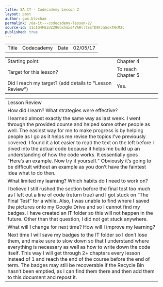 ```yaml
---
title: 8A IT - Codecademy Lesson 2
layout: post
author: gus.bloxham
permalink: /8a-it---codecademy-lesson-2/
source-id: 11cIG4FBiUZ29Gbxhmxs4VAHlltSsfD9FJa5okTHxM2c
published: true
---
```

<table>
  <tr>
    <td>Title</td>
    <td>Codecademy</td>
    <td>Date</td>
    <td>02/05/17</td>
  </tr>
</table>


<table>
  <tr>
    <td>Starting point:</td>
    <td>Chapter 4</td>
  </tr>
  <tr>
    <td>Target for this lesson?</td>
    <td>To reach Chapter 5</td>
  </tr>
  <tr>
    <td>Did I reach my target? 
(add details to "Lesson Review")</td>
    <td> Yes.</td>
  </tr>
</table>


<table>
  <tr>
    <td>Lesson Review</td>
  </tr>
  <tr>
    <td>How did I learn? What strategies were effective? </td>
  </tr>
  <tr>
    <td>I learned almost exactly the same way as last week. I went through the provided course and helped some other people as well. The easiest way for me to make progress is by helping people as I go as it helps me revise the topics I've previously covered. I found it a lot easier to read the text on the left before I dived into the actual code because it helps me build up an understanding of how the code works. It essentially goes "Here’s an example. Now try it yourself." Obviously it’s going to be difficult without an example as you don’t have the faintest idea what to do then.</td>
  </tr>
  <tr>
    <td>What limited my learning? Which habits do I need to work on? </td>
  </tr>
  <tr>
    <td>I believe I still rushed the section before the final test too much as I left out a line of code (return true) and I got stuck on “The Final Test” for a while. Also, I was unable to find where I saved the pictures onto my Google Drive and so I cannot find my badges. I have created an IT folder so this will not happen in the future. Other than that question, I did not get stuck anywhere.</td>
  </tr>
  <tr>
    <td>What will I change for next time? How will I improve my learning?</td>
  </tr>
  <tr>
    <td>Next time I will save my badges to the IT folder so I don’t lose them, and make sure to slow down so that I understand where everything is necessary as well as how to write down the code itself. This way I will get through 2+ chapters every lesson instead of 1 and reach the end of the course before the end of term. The badges may still be recoverable if the Recycle Bin hasn’t been emptied, as I can find them there and then add them to this document and repost it.</td>
  </tr>
</table>


